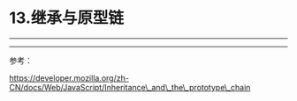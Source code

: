 # 13.继承与原型链

---

---

参考：

https://developer.mozilla.org/zh-CN/docs/Web/JavaScript/Inheritance\_and\_the\_prototype\_chain

